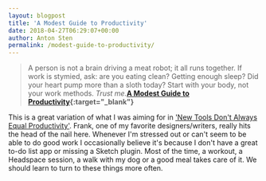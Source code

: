 ```yaml
---
layout: blogpost
title: 'A Modest Guide to Productivity'
date: 2018-04-27T06:29:07+00:00
author: Anton Sten
permalink: /modest-guide-to-productivity/
---
```


> A person is not a brain driving a meat robot; it all runs together. If work is stymied, ask: are you eating clean? Getting enough sleep? Did your heart pump more than a sloth today? Start with your body, not your work methods. _Trust me._**[A Modest Guide to Productivity](https://frankchimero.com/blog/2018/productivity-guide/){:target="_blank"}**

This is a great variation of what I was aiming for in ['New Tools Don't Always Equal Productivity'](/newtools/). Frank, one of my favorite designers/writers, really hits the head of the nail here. Whenever I'm stressed out or can't seem to be able to do good work I occasionally believe it's because I don't have a great to-do list app or missing a Sketch plugin. Most of the time, a workout, a Headspace session, a walk with my dog or a good meal takes care of it. We should learn to turn to these things more often. 
